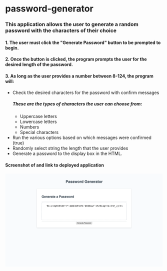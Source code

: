 # password-generator

<h3>This application allows the user to generate a random password with the characters of their choice</h3>
<h4>1. The user must click the "Generate Password" button to be prompted to begin.</h4>
<h4>2. Once the button is clicked, the program prompts the user for the desired length of the password.</h4>
<h4>3. As long as the user provides a number between 8-124, the program will:</h4>
    <ul>
        <li>Check the desired characters for the password with confirm messages</li>
            <h5>These are the types of characters the user can choose from:</h5>
                <ul>
                    <li>Uppercase letters</li>
                    <li>Lowercase letters</li>
                    <li>Numbers</li>
                    <li>Special characters</li>
                </ul>
        <li>Run the various options based on which messages were confirmed (true)</li>
        <li>Randomly select string the length that the user provides</li>
        <li>Generate a password to the display box in the HTML.</li>
    </ul>
<h4>Screenshot of and link to deployed application</h4>
<img src="screenshotPasswordGenerator.png">
<link href="https://zoegautreau.github.io/password-generator/">
